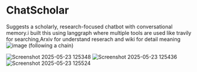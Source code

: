 # ChatScholar
Suggests a scholarly, research-focused chatbot with conversational memory.i built this using langgraph where multiple tools are used like travily for searching,Arxiv for understand reserach and wiki for detail meaning    
![image](https://github.com/user-attachments/assets/ecc6c509-7b85-4d77-b673-9588d74ef4e2) (following a chain)

![Screenshot 2025-05-23 125348](https://github.com/user-attachments/assets/5e28b5c2-92c8-4a2f-803c-e9b952909b31) 
![Screenshot 2025-05-23 125436](https://github.com/user-attachments/assets/310b68f9-ee34-4420-aedd-53da4dacaf5f)     
![Screenshot 2025-05-23 125524](https://github.com/user-attachments/assets/ae05f99b-3f57-49e4-844e-15a827429625)




